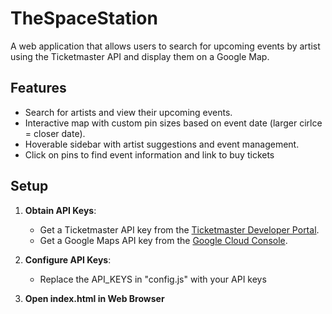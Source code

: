 # TheSpaceStation

A web application that allows users to search for upcoming events by artist using the Ticketmaster API and display them on a Google Map.

## Features
- Search for artists and view their upcoming events.
- Interactive map with custom pin sizes based on event date (larger cirlce = closer date).
- Hoverable sidebar with artist suggestions and event management.
- Click on pins to find event information and link to buy tickets

## Setup 
1. **Obtain API Keys**:
   - Get a Ticketmaster API key from the [Ticketmaster Developer Portal](https://developer.ticketmaster.com/).
   - Get a Google Maps API key from the [Google Cloud Console](https://console.cloud.google.com/).

2. **Configure API Keys**:
   - Replace the API_KEYS in "config.js" with your API keys
  
3. **Open index.html in Web Browser**
